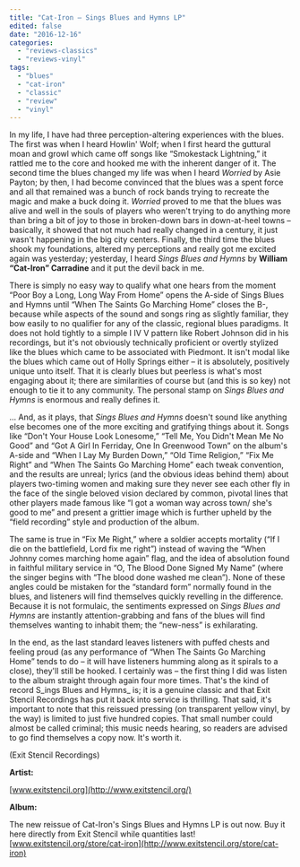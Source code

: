 ```yaml
---
title: "Cat-Iron – Sings Blues and Hymns LP"
edited: false
date: "2016-12-16"
categories:
  - "reviews-classics"
  - "reviews-vinyl"
tags:
  - "blues"
  - "cat-iron"
  - "classic"
  - "review"
  - "vinyl"
---
```


In my life, I have had three perception-altering experiences with the blues. The first was when I heard Howlin' Wolf; when I first heard the guttural moan and growl which came off songs like “Smokestack Lightning,” it rattled me to the core and hooked me with the inherent danger of it. The second time the blues changed my life was when I heard _Worried_ by Asie Payton; by then, I had become convinced that the blues was a spent force and all that remained was a bunch of rock bands trying to recreate the magic and make a buck doing it. _Worried_ proved to me that the blues was alive and well in the souls of players who weren't trying to do anything more than bring a bit of joy to those in broken-down bars in down-at-heel towns – basically, it showed that not much had really changed in a century, it just wasn't happening in the big city centers. Finally, the third time the blues shook my foundations, altered my perceptions and really got me excited again was yesterday; yesterday, I heard _Sings Blues and Hymns_ by **William “Cat-Iron” Carradine** and it put the devil back in me.

There is simply no easy way to qualify what one hears from the moment “Poor Boy a Long, Long Way From Home” opens the A-side of Sings Blues and Hymns until “When The Saints Go Marching Home” closes the B-, because while aspects of the sound and songs ring as slightly familiar, they bow easily to no qualifier for any of the classic, regional blues paradigms. It does not hold tightly to a simple I IV V pattern like Robert Johnson did in his recordings, but it's not obviously technically proficient or overtly stylized like the blues which came to be associated with Piedmont. It isn't modal like the blues which came out of Holly Springs either – it is absolutely, positively unique unto itself. That it is clearly blues but peerless is what's most engaging about it; there are similarities of course but (and this is so key) not enough to tie it to any community. The personal stamp on _Sings Blues and Hymns_ is enormous and really defines it.

... And, as it plays, that _Sings Blues and Hymns_ doesn't sound like anything else becomes one of the more exciting and gratifying things about it. Songs like “Don't Your House Look Lonesome,” “Tell Me, You Didn't Mean Me No Good” and “Got A Girl In Ferriday, One In Greenwood Town” on the album's A-side and “When I Lay My Burden Down,” “Old Time Religion,” “Fix Me Right” and “When The Saints Go Marching Home” each tweak convention, and the results are unreal; lyrics (and the obvious ideas behind them) about players two-timing women and making sure they never see each other fly in the face of the single beloved vision declared by common, pivotal lines that other players made famous like “I got a woman way across town/ she's good to me” and present a grittier image which is further upheld by the “field recording” style and production of the album.

The same is true in “Fix Me Right,” where a soldier accepts mortality (“If I die on the battlefield, Lord fix me right”) instead of waving the “When Johnny comes marching home again” flag, and the idea of absolution found in faithful military service in “O, The Blood Done Signed My Name” (where the singer begins with “The blood done washed me clean”). None of these angles could be mistaken for the “standard form” normally found in the blues, and listeners will find themselves quickly revelling in the difference. Because it is not formulaic, the sentiments expressed on _Sings Blues and Hymns_ are instantly attention-grabbing and fans of the blues will find themselves wanting to inhabit them; the “new-ness” is exhilarating.

In the end, as the last standard leaves listeners with puffed chests and feeling proud (as any performance of “When The Saints Go Marching Home” tends to do – it will have listeners humming along as it spirals to a close), they'll still be hooked. I certainly was – the first thing I did was listen to the album straight through again four more times. That's the kind of record S_ings Blues and Hymns_ is; it is a genuine classic and that Exit Stencil Recordings has put it back into service is thrilling. That said, it's important to note that this reissued pressing (on transparent yellow vinyl, by the way) is limited to just five hundred copies. That small number could almost be called criminal; this music needs hearing, so readers are advised to go find themselves a copy now. It's worth it.

(Exit Stencil Recordings)

**Artist:**

[www.exitstencil.org](http://www.exitstencil.org/)

**Album:**

The new reissue of Cat-Iron's Sings Blues and Hymns LP is out now. Buy it here directly from Exit Stencil while quantities last! [www.exitstencil.org/store/cat-iron](http://www.exitstencil.org/store/cat-iron)
